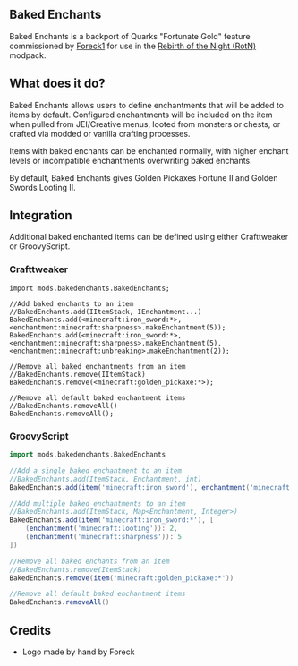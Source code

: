 ## Baked Enchants

Baked Enchants is a backport of Quarks "Fortunate Gold" feature commissioned by [Foreck1](https://www.curseforge.com/members/foreck1/projects) for use in the [Rebirth of the Night (RotN)](https://www.curseforge.com/minecraft/modpacks/rebirth-of-the-night) modpack.

## What does it do? 

Baked Enchants allows users to define enchantments that will be added to items by default. Configured enchantments will be included on the item when pulled from JEI/Creative menus, looted from monsters or chests, or crafted via modded or vanilla crafting processes.

Items with baked enchants can be enchanted normally, with higher enchant levels or incompatible enchantments overwriting baked enchants.

By default, Baked Enchants gives Golden Pickaxes Fortune II and Golden Swords Looting II.

## Integration

Additional baked enchanted items can be defined using either Crafttweaker or GroovyScript.

### Crafttweaker
```zenscript
import mods.bakedenchants.BakedEnchants;

//Add baked enchants to an item
//BakedEnchants.add(IItemStack, IEnchantment...)
BakedEnchants.add(<minecraft:iron_sword:*>, <enchantment:minecraft:sharpness>.makeEnchantment(5));
BakedEnchants.add(<minecraft:iron_sword:*>, <enchantment:minecraft:sharpness>.makeEnchantment(5), <enchantment:minecraft:unbreaking>.makeEnchantment(2));

//Remove all baked enchantments from an item
//BakedEnchants.remove(IItemStack)
BakedEnchants.remove(<minecraft:golden_pickaxe:*>);

//Remove all default baked enchantment items
//BakedEnchants.removeAll()
BakedEnchants.removeAll();
```

### GroovyScript
```groovy
import mods.bakedenchants.BakedEnchants

//Add a single baked enchantment to an item
//BakedEnchants.add(ItemStack, Enchantment, int)
BakedEnchants.add(item('minecraft:iron_sword'), enchantment('minecraft:sharpness'), 5)

//Add multiple baked enchantments to an item
//BakedEnchants.add(ItemStack, Map<Enchantment, Integer>)
BakedEnchants.add(item('minecraft:iron_sword:*'), [
    (enchantment('minecraft:looting')): 2, 
    (enchantment('minecraft:sharpness')): 5
])

//Remove all baked enchants from an item
//BakedEnchants.remove(ItemStack)
BakedEnchants.remove(item('minecraft:golden_pickaxe:*'))

//Remove all default baked enchantment items
BakedEnchants.removeAll()
```

## Credits
- Logo made by hand by Foreck
